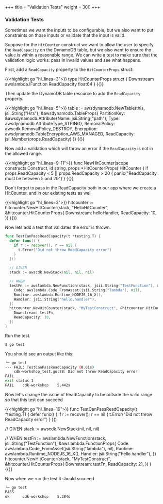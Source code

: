 +++
title = "Validation Tests"
weight = 300
+++

### Validation Tests

Sometimes we want the inputs to be configurable, but we also want to put constraints on those inputs or validate
that the input is valid.

Suppose for the `HitCounter` construct we want to allow the user to specify the `ReadCapacity` on the DynamoDB
table, but we also want to ensure the value is within a reasonable range. We can write a test to make sure
that the validation logic works: pass in invalid values and see what happens.

First, add a `ReadCapacity` property to the `HitCounterProps` struct:

{{<highlight go "hl_lines=3">}}
type HitCounterProps struct {
	Downstream awslambda.IFunction
	ReadCapacity float64
}
{{</highlight>}}

Then update the DynamoDB table resource to add the `ReadCapacity` property.

{{<highlight go "hl_lines=5">}}
	table := awsdynamodb.NewTable(this, jsii.String("Hits"), &awsdynamodb.TableProps{
		PartitionKey: &awsdynamodb.Attribute{Name: jsii.String("path"), Type: awsdynamodb.AttributeType_STRING},
		RemovalPolicy: awscdk.RemovalPolicy_DESTROY,
		Encryption: awsdynamodb.TableEncryption_AWS_MANAGED,
		ReadCapacity: jsii.Number(props.ReadCapacity)
	})
{{</highlight>}}

Now add a validation which will throw an error if the `ReadCapacity` is not in the allowed range.

{{<highlight go "hl_lines=9-11">}}
func NewHitCounter(scope constructs.Construct, id string, props *HitCounterProps) HitCounter {
	if props.ReadCapacity < 5 || props.ReadCapacity > 20 {
		panic("ReadCapacity must be between 5 and 20")
	}
{{</highlight>}}

Don't forget to pass in the ReadCapacity both in our app where we create a HitCounter, and in our existing tests as well

{{<highlight go "hl_lines=3">}}
hitcounter := hitcounter.NewHitCounter(stack, "HelloHitCounter", &hitcounter.HitCounterProps{
	Downstream: helloHandler,
	ReadCapacity: 10,
})
{{</highlight>}}

Now lets add a test that validates the error is thrown.

```go
func TestCanPassReadCapacity(t *testing.T) {
  defer func() {
    if r := recover(); r == nil {
      t.Error("Did not throw ReadCapacity error")
    }
  }()
  
  // GIVEN
  stack := awscdk.NewStack(nil, nil, nil)

  // WHEN
  testFn := awslambda.NewFunction(stack, jsii.String("TestFunction"), &awslambda.FunctionProps{
    Code: awslambda.Code_FromAsset(jsii.String("lambda"), nil),
    Runtime: awslambda.Runtime_NODEJS_16_X(),
    Handler: jsii.String("hello.handler"),
  })
  hitcounter.NewHitCounter(stack, "MyTestConstruct", &hitcounter.HitCounterProps{
    Downstream: testFn,
    ReadCapacity: 10,
  })
}
```

Run the test.

```bash
$ go test
```

You should see an output like this:

```bash
╰─ go test
--- FAIL: TestCanPassReadCapacity (0.01s)
    cdk-workshop_test.go:78: Did not throw ReadCapacity error
FAIL
exit status 1
FAIL    cdk-workshop    5.442s
```

Now let's change the value of ReadCapacity to be outside the valid range so that this test can succeed

{{<highlight go "hl_lines=19">}}
func TestCanPassReadCapacity(t *testing.T) {
  defer func() {
    if r := recover(); r == nil {
      t.Error("Did not throw ReadCapacity error")
    }
  }()
  
  // GIVEN
  stack := awscdk.NewStack(nil, nil, nil)

  // WHEN
  testFn := awslambda.NewFunction(stack, jsii.String("TestFunction"), &awslambda.FunctionProps{
    Code: awslambda.Code_FromAsset(jsii.String("lambda"), nil),
    Runtime: awslambda.Runtime_NODEJS_16_X(),
    Handler: jsii.String("hello.handler"),
  })
  hitcounter.NewHitCounter(stack, "MyTestConstruct", &hitcounter.HitCounterProps{
    Downstream: testFn,
    ReadCapacity: 21,
  })
}
{{</highlight>}}

Now when we run the test it should succeed

```bash
╰─ go test
PASS
ok      cdk-workshop    5.384s
```